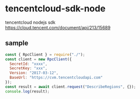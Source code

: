 # tencentcloud-sdk-node

tencentcloud nodejs sdk https://cloud.tencent.com/document/api/213/15689

## sample

```javascript
const { RpcClient } = require("./");
const client = new RpcClient({
  SecretId: "xxxx",
  SecretKey: "xxx",
  Version: "2017-03-12",
  BaseUrl: "https://cvm.tencentcloudapi.com"
});
const result = await client.request("DescribeRegions", {});
console.log(result);
```
